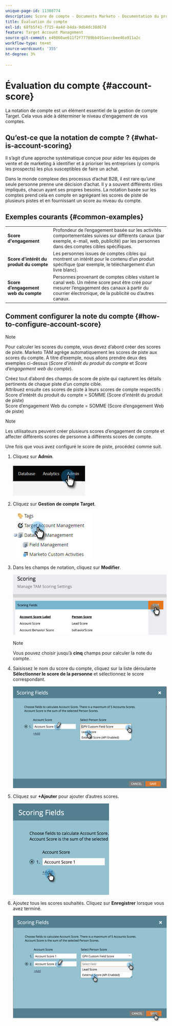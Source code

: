 ```yaml
---
unique-page-id: 11380774
description: Score de compte - Documents Marketo - Documentation du produit
title: Évaluation du compte
exl-id: 68fb5f41-f715-4a4d-b4da-9db4dc38d67d
feature: Target Account Management
source-git-commit: e49860ae611f2f77789bb491aeccbee46a911a2c
workflow-type: tm+mt
source-wordcount: '355'
ht-degree: 3%

---
```


# Évaluation du compte {#account-score}

La notation de compte est un élément essentiel de la gestion de compte Target. Cela vous aide à déterminer le niveau d’engagement de vos comptes.

## Qu’est-ce que la notation de compte ? {#what-is-account-scoring}

Il s’agit d’une approche systématique conçue pour aider les équipes de vente et de marketing à identifier et à prioriser les entreprises (y compris les prospects) les plus susceptibles de faire un achat.

Dans le monde complexe des processus d’achat B2B, il est rare qu’une seule personne prenne une décision d’achat. Il y a souvent différents rôles impliqués, chacun ayant ses propres besoins. La notation basée sur les comptes prend cela en compte en agrégeant les scores de piste de plusieurs pistes et en fournissant un score au niveau du compte.

## Exemples courants {#common-examples}

<table> 
 <tbody>
  <tr>
   <td><strong>Score d'engagement</strong></td> 
   <td>Profondeur de l’engagement basée sur les activités comportementales suivies sur différents canaux (par exemple, e-mail, web, publicité) par les personnes dans des comptes cibles spécifiques.</td>
  </tr>
  <tr>
   <td><strong>Score d’intérêt du produit du compte</strong></td>
   <td>Les personnes issues de comptes cibles qui montrent un intérêt pour le contenu d’un produit spécifique (par exemple, le téléchargement d’un livre blanc).</td> 
  </tr>
  <tr>
   <td><strong>Score d’engagement web du compte</strong></td>
   <td>Personnes provenant de comptes cibles visitant le canal web. Un même score peut être créé pour mesurer l’engagement des canaux à partir du courrier électronique, de la publicité ou d’autres canaux.</td> 
  </tr>
 </tbody>
</table>

## Comment configurer la note du compte {#how-to-configure-account-score}

>[!NOTE]
>
>Pour calculer les scores du compte, vous devez d’abord créer des scores de piste. Marketo TAM agrège automatiquement les scores de piste aux scores du compte. À titre d’exemple, nous allons prendre deux des exemples ci-dessus (_Score d’intérêt du produit du compte_ et _Score d’engagement web du compte_).
>
>Créez tout d’abord des champs de score de piste qui capturent les détails pertinents de chaque piste d’un compte cible.\
>Attribuez ensuite ces scores de piste à leurs scores de compte respectifs :\
>Score d’intérêt du produit du compte = SOMME (Score d’intérêt du produit de piste)\
>Score d’engagement Web du compte = SOMME (Score d’engagement Web de piste)

>[!NOTE]
>
>Les utilisateurs peuvent créer plusieurs scores d’engagement de compte et affecter différents scores de personne à différents scores de compte.

Une fois que vous avez configuré le score de piste, procédez comme suit.

1. Cliquez sur **Admin**.

   ![](assets/account-score-1.png)

1. Cliquez sur **Gestion de compte Target**.

   ![](assets/account-score-2.png)

1. Dans les champs de notation, cliquez sur **Modifier**.

   ![](assets/account-score-3.png)

   >[!NOTE]
   >
   >Vous pouvez choisir jusqu’à **cinq** champs pour calculer la note du compte.

1. Saisissez le nom du score du compte, cliquez sur la liste déroulante **Sélectionner le score de la personne** et sélectionnez le score correspondant.

   ![](assets/account-score-4.png)

1. Cliquez sur **+Ajouter** pour ajouter d’autres scores.

   ![](assets/account-score-5.png)

1. Ajoutez tous les scores souhaités. Cliquez sur **Enregistrer** lorsque vous avez terminé.

   ![](assets/account-score-6.png)
